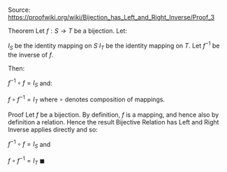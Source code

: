 # 

Source: https://proofwiki.org/wiki/Bijection_has_Left_and_Right_Inverse/Proof_3

Theorem
Let $f: S \to T$ be a bijection.
Let:

$I_S$ be the identity mapping on $S$
$I_T$ be the identity mapping on $T$.
Let $f^{-1}$ be the inverse of $f$.

Then:

$f^{-1} \circ f = I_S$
and:

$f \circ f^{-1} = I_T$
where $\circ$ denotes composition of mappings.


Proof
Let $f$ be a bijection.
By definition, $f$ is a mapping, and hence also by definition a relation.
Hence the result Bijective Relation has Left and Right Inverse applies directly and so:

$f^{-1} \circ f = I_S$
and

$f \circ f^{-1} = I_T$
$\blacksquare$





